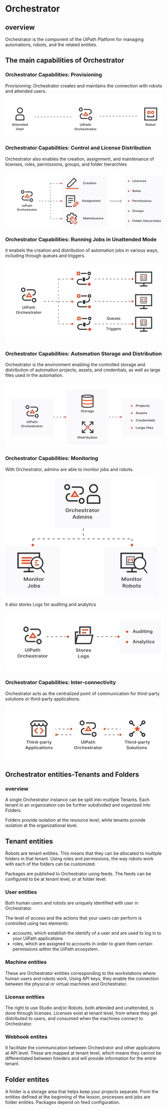 # Orchestrator
## overview
Orchestrator is the component of the UiPath Platform for managing automations, robots, and the related entities.

## The main capabilities of Orchestrator
### Orchestrator Capabilities: Provisioning
Provisioning: Orchestrator creates and maintains the connection with robots and attended users.
![Provisioning](../resources/Provisioning.png)

### Orchestrator Capabilities: Control and License Distribution

Orchestrator also enables the creation, assignment, and maintenance of licenses, roles, permissions, groups, and folder hierarchies

![Alt text](../resources/ControlAndLicenseDistribution.png)

### Orchestrator Capabilities: Running Jobs in Unattended Mode

it enabels the creation and distribution of automation jobs in various ways, including through queues and triggers.

![Running Jobs in Unattended Mode](../resources/RunningJobsInUnattendedMode.png)

### Orchestrator Capabilities: Automation Storage and Distribution

Orchestrator is the environment enabling the controlled storage and distribution of automation projects, assets, and credentials, as well as large files used in the automation.

![Automation Storage and Distribution](../resources/AutomationStorageAndDistribution.png)

### Orchestrator Capabilities: Monitoring

With Orchestrator, admins are able to monitor jobs and robots.

![Monitoring](../resources/Monitoring.png)

it also stores Logs for auditing and analytics

![MonitorWithLog](../resources/MonitorWithLog.png)

### Orchestrator Capabilities: Inter-connectivity

Orchestrator acts as the centralized point of communication for third-party solutions or third-party applications.

![Inter-connectivity](../resources/Inter-connectivity.png)

## Orchestrator entities-Tenants and Folders

### overview
A single Orchestrator instance can be split into multiple Tenants. Each tenant in an organization can be further subdivided and organized into Folders. 

Folders provide isolation at the resource level, while tenants provide isolation at the organizational level.

## Tenant entities
Robots are tenant entities. This means that they can be allocated to multiple folders in that tenant. Using roles and permissions, the way robots work with each of the folders can be customized.

Packages are published to Orchestrator using feeds. The feeds can be configured to be at tenant level, or at folder level. 

### User entities
Both human users and robots are uniquely identified with user in Orchestrator.

The level of access and the actions that your users can perform is controlled using two elements:
- accounts, which establish the identify of a user and are used to log in to your UiPath applications
- roles, which are assigned to accounts in order to grant them certain permissions within the UiPath ecosystem.

### Machine entities
These are Orchestrator entities corresponding to the workstations where human users and robots work, Using API keys, they enable the connection between the physical or virtual machines and Orchestrator.

### License entities
The right to use Studio and/or Robots, both attended and unattended, is done through licenses. Licenses exist at tenant level, from where they get distributed to users, and consumed when the machines connect to Orchestrator.

### Webhook entites
It facilitate the communication between Orchestrator and other applicatons at API level. These are mapped at tenant level, which means they cannot be differentiated between foleders and will provide information for the entrie tenant.

## Folder entites
A folder is a storage area that helps keep your projects separate. From the entities defined at the beginning of the lesson, processes and jobs are folder entities. Packages depend on feed configuration.

